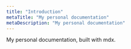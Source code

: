 ```yaml
---
title: "Introduction"
metaTitle: "My personal documentation"
metaDescription: "My personal documentation"
---
```


My personal documentation, built with mdx.
